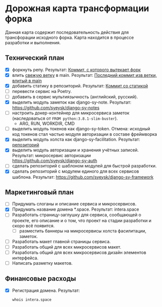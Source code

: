 # Дорожная карта трансформации форка

Данная карта содержит последовательность действия для трансфорации исходного форка. Карта находится в процессе разработки и выполнения.

## Технический план

- [x] форкнуть репу. Результат: [Коммит, с которого вытекает форк](https://github.com/syeysk/django-sy-platform/commit/4c792fbf74ad7b98795b0820f7c7bef4a001ed6a)
- [x] влить [свежую ветку](https://github.com/shyzik93/knowledge-api/tree/24-api-for-adding-notes) в main. Результат: [Последний коммит изв ветки, влитый в main](https://github.com/syeysk/django-sy-platform/commit/dd3756b7d90bfbe9939e01ba1011ac78a0564a04)
- [x] добавить статику в репозиторий. Результат: [Коммит со статикой](https://github.com/syeysk/django-sy-platform/commit/4c9a76b745e40519b791ece1967c76ce31e664ca)
- [ ] перевести сервис на Poetry.
- [ ] добавить в сервис мультиязычность (английский, русский).
- [x] выделить модуль заметок как django-sy-note. Результат: https://github.com/syeysk/django-sy-notes
- [ ] настроить докер-контейнер для микросервиса заметок (наследоваться от `FROM python:3.8.1-slim-buster`).
  - ARG, RUN, WORKDIR, CMD
- [ ] выделить модуль токенов как django-sy-token. Отмена: исходный код токенов стал частью модуля авторизации в составе фреймворка
- [x] выделить модуль холста как django-sy-facilitation. Результат: [репозиторий](https://github.com/syeysk/django-sy-facilitation)
- [x] выделить модуль авторизации и хранения учётных записей. Результат: микросервис авторизации https://github.com/syeysk/django-sy-auth
- [ ] сделать репозиторий с шаблоном модулей для быстрой разработки.
- [x] сделать репозиторий с модулем единого для всех сервисов шаблона. Результат: https://github.com/syeysk/django-sy-framework

## Маркетинговый план

- [ ] Придумать слоганы и описание сервиса и микросервисов.
- [x] Придумать название домена *.space. Результат: intera.space
- [ ] Разработать страницу-заглушку для сервиса, сообщающей о проекте, его описание и о том, что проект на стадии разработки и скоро всё появится.
  - [ ] разместить баннеры на микросервисы холста фасилитации, заметок.
- [ ] Разработать макет главной страницы сервиса.
- [ ] Разработать общий для всех микросервисов макет.
- [ ] Разработать общий для всех микросервисов дизайн элементов интерфейса.
- [ ] Написать разметку макетов.

## Финансовые расходы

- [x] Регистрация домена. Результат:
  ```sh
  whois intera.space
  ```
